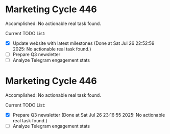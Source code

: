 # Marketing Cycle 446

Accomplished: No actionable real task found.

Current TODO List:

- [x] Update website with latest milestones  (Done at Sat Jul 26 22:52:59 2025: No actionable real task found.)
- [ ] Prepare Q3 newsletter
- [ ] Analyze Telegram engagement stats

# Marketing Cycle 446

Accomplished: No actionable real task found.

Current TODO List:

- [x] Prepare Q3 newsletter  (Done at Sat Jul 26 23:16:55 2025: No actionable real task found.)
- [ ] Analyze Telegram engagement stats